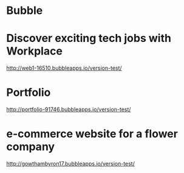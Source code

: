 # Bubble

# Discover exciting tech jobs with Workplace
http://web1-16510.bubbleapps.io/version-test/ 

# Portfolio
http://portfolio-91746.bubbleapps.io/version-test/ 

# e-commerce website for a flower company
http://gowthambyron17.bubbleapps.io/version-test/ 

